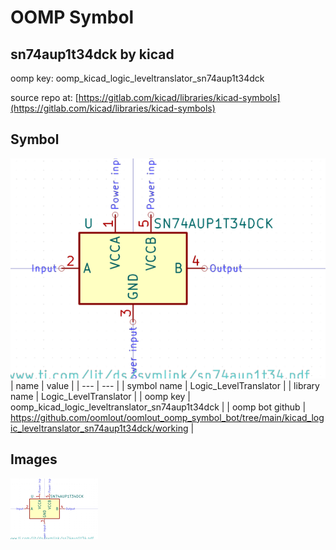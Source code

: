 # OOMP Symbol  
## sn74aup1t34dck  by kicad  
  
oomp key: oomp_kicad_logic_leveltranslator_sn74aup1t34dck  
  
source repo at: [https://gitlab.com/kicad/libraries/kicad-symbols](https://gitlab.com/kicad/libraries/kicad-symbols)  
## Symbol  
  
[![working.png](working_600.png)](working.png)  
| name | value | 
| --- | --- | 
| symbol name | Logic_LevelTranslator | 
| library name | Logic_LevelTranslator | 
| oomp key | oomp_kicad_logic_leveltranslator_sn74aup1t34dck | 
| oomp bot github | https://github.com/oomlout/oomlout_oomp_symbol_bot/tree/main/kicad_logic_leveltranslator_sn74aup1t34dck/working | 
## Images  
  
[![working.png](working_140.png)](working.png)  

